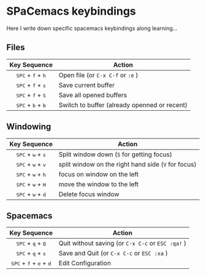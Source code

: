 # SPaCemacs keybindings
Here I write down specific spacemacs keybindings along learning...

## Files

| Key Sequence                                                   | Action                                                 |
|:--------------------------------------------------------------:| ------------------------------------------------------ |
| <kbd>SPC</kbd> + <kbd>f</kbd> + <kbd>h</kbd>                   | Open file (or `C-x C-f` or `:e` )                      |
| <kbd>SPC</kbd> + <kbd>f</kbd> + <kbd>s</kbd>                   | Save current buffer                                    |
| <kbd>SPC</kbd> + <kbd>f</kbd> + <kbd>S</kbd>                   | Save all opened buffers                                |
| <kbd>SPC</kbd> + <kbd>b</kbd> + <kbd>b</kbd>                   | Switch to buffer (already openned or recent)           |

## Windowing

| Key Sequence                                                   | Action                                                 |
|:--------------------------------------------------------------:| ------------------------------------------------------ |
| <kbd>SPC</kbd> + <kbd>w</kbd> + <kbd>s</kbd>                   | Split window down (`S` for getting focus)              |
| <kbd>SPC</kbd> + <kbd>w</kbd> + <kbd>v</kbd>                   | split window on the right hand side (`V` for focus)    |
| <kbd>SPC</kbd> + <kbd>w</kbd> + <kbd>h</kbd>                   | focus on window on the left                            |
| <kbd>SPC</kbd> + <kbd>w</kbd> + <kbd>H</kbd>                   | move the window to the left                            |
| <kbd>SPC</kbd> + <kbd>w</kbd> + <kbd>d</kbd>                   | Delete focus window                                    |

## Spacemacs

| Key Sequence                                                   | Action                                                 |
|:--------------------------------------------------------------:| ------------------------------------------------------ |
| <kbd>SPC</kbd> + <kbd>q</kbd> + <kbd>Q</kbd>                   | Quit without saving (or `C-x C-c` or `ESC :qa!` )      |
| <kbd>SPC</kbd> + <kbd>q</kbd> + <kbd>s</kbd>                   | Save and Quit (or `C-x C-c` or `ESC :xa` )             |
| <kbd>SPC</kbd> + <kbd>f</kbd> + <kbd>e</kbd> + <kbd>d</kbd>    | Edit Configuration                                     |


